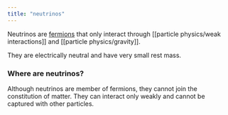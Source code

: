 ```yaml
---
title: "neutrinos"
---
```

Neutrinos are [fermions](https://astrosw.github.io/quartz/particle-physics/fermions) that only interact through [[particle physics/weak interactions]] and [[particle physics/gravity]].

They are electrically neutral and have very small rest mass.

### Where are neutrinos?

Although neutrinos are member of fermions, they cannot join the constitution of matter. They can interact only weakly and cannot be captured with other particles.